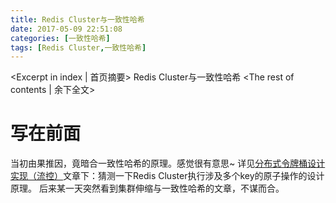 ```yaml
---
title: Redis Cluster与一致性哈希
date: 2017-05-09 22:51:08
categories: [一致性哈希]
tags: [Redis Cluster,一致性哈希]
---
```

<Excerpt in index | 首页摘要>
Redis Cluster与一致性哈希<!-- more -->
<The rest of contents | 余下全文>

# 写在前面
当初由果推因，竟暗合一致性哈希的原理。感觉很有意思~
详见[分布式令牌桶设计实现（流控）](http://blog.1x1.space/2016/12/28/分布式令牌桶设计实现（流控）/)文章下：猜测一下Redis Cluster执行涉及多个key的原子操作的设计原理。
后来某一天突然看到集群伸缩与一致性哈希的文章，不谋而合。
